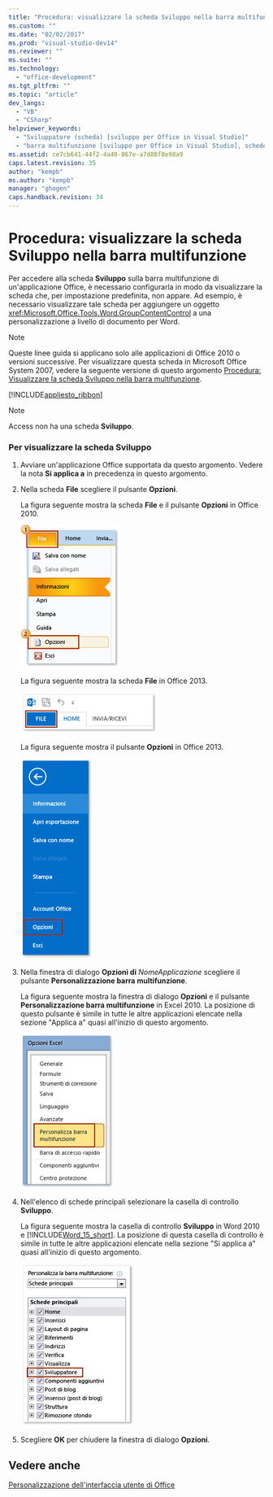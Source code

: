 ```yaml
---
title: "Procedura: visualizzare la scheda Sviluppo nella barra multifunzione"
ms.custom: ""
ms.date: "02/02/2017"
ms.prod: "visual-studio-dev14"
ms.reviewer: ""
ms.suite: ""
ms.technology: 
  - "office-development"
ms.tgt_pltfrm: ""
ms.topic: "article"
dev_langs: 
  - "VB"
  - "CSharp"
helpviewer_keywords: 
  - "Sviluppatore (scheda) [sviluppo per Office in Visual Studio]"
  - "barra multifunzione [sviluppo per Office in Visual Studio], schede"
ms.assetid: ce7cb641-44f2-4a40-867e-a7d88f8e98a9
caps.latest.revision: 35
author: "kempb"
ms.author: "kempb"
manager: "ghogen"
caps.handback.revision: 34
---
```

# Procedura: visualizzare la scheda Sviluppo nella barra multifunzione
  Per accedere alla scheda **Sviluppo** sulla barra multifunzione di un'applicazione Office, è necessario configurarla in modo da visualizzare la scheda che, per impostazione predefinita, non appare.  Ad esempio, è necessario visualizzare tale scheda per aggiungere un oggetto <xref:Microsoft.Office.Tools.Word.GroupContentControl> a una personalizzazione a livello di documento per Word.  
  
> [!NOTE]  
>  Queste linee guida si applicano solo alle applicazioni di Office 2010 o versioni successive.  Per visualizzare questa scheda in Microsoft Office System 2007, vedere la seguente versione di questo argomento [Procedura: Visualizzare la scheda Sviluppo nella barra multifunzione](http://msdn.microsoft.com/library/bb608625(v=vs.90).aspx).  
  
 [!INCLUDE[appliesto_ribbon](../vsto/includes/appliesto-ribbon-md.md)]  
  
> [!NOTE]  
>  Access non ha una scheda **Sviluppo**.  
  
### Per visualizzare la scheda Sviluppo  
  
1.  Avviare un'applicazione Office supportata da questo argomento.  Vedere la nota  **Si applica a** in precedenza in questo argomento.  
  
2.  Nella scheda **File** scegliere il pulsante **Opzioni**.  
  
     La figura seguente mostra la scheda **File** e il pulsante **Opzioni** in Office 2010.  
  
     ![Scelta di file, opzioni di Outlook 2010](../vsto/media/vsto-office-file-tab.png "Scelta di file, opzioni di Outlook 2010")  
  
     La figura seguente mostra la scheda **File** in Office 2013.  
  
     ![Scheda File in Outlook 2013](../vsto/media/vsto-office2013-filetab.png "Scheda File in Outlook 2013")  
  
     La figura seguente mostra il pulsante **Opzioni** in Office 2013.  
  
     ![Pulsante Opzioni di Outlook 2013 Preview](../vsto/media/vsto-office2013-optionsbutton.png "Pulsante Opzioni di Outlook 2013 Preview")  
  
3.  Nella finestra di dialogo **Opzioni di** *NomeApplicazione* scegliere il pulsante **Personalizzazione barra multifunzione**.  
  
     La figura seguente mostra la finestra di dialogo **Opzioni** e il pulsante **Personalizzazione barra multifunzione** in Excel 2010.  La posizione di questo pulsante è simile in tutte le altre applicazioni elencate nella sezione "Applica a" quasi all'inizio di questo argomento.  
  
     ![Pulsante Personalizzazione barra multifunzione](../vsto/media/vsto-office2010-customizeribbonbutton.png "Pulsante Personalizzazione barra multifunzione")  
  
4.  Nell'elenco di schede principali selezionare la casella di controllo **Sviluppo**.  
  
     La figura seguente mostra la casella di controllo **Sviluppo** in Word 2010 e [!INCLUDE[Word_15_short](../vsto/includes/word-15-short-md.md)].  La posizione di questa casella di controllo è simile in tutte le altre applicazioni elencate nella sezione "Si applica a" quasi all'inizio di questo argomento.  
  
     ![Casella di controllo Sviluppatore nella finestra di dialogo Opzioni di Word](../vsto/media/vsto-office2010-developercheckbox.png "Casella di controllo Sviluppatore nella finestra di dialogo Opzioni di Word")  
  
5.  Scegliere **OK** per chiudere la finestra di dialogo **Opzioni**.  
  
## Vedere anche  
 [Personalizzazione dell'interfaccia utente di Office](../vsto/office-ui-customization.md)  
  
  